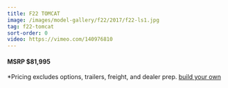 ```yaml
---
title: F22 TOMCAT
image: /images/model-gallery/f22/2017/f22-ls1.jpg
tag: f22-tomcat
sort-order: 0
video: https://vimeo.com/140976810
---
```

#### MSRP $81,995 ####

*Pricing excludes options, trailers, freight, and dealer prep.
[ build your own](http://designer.mbsportsusa.com/model/9)
